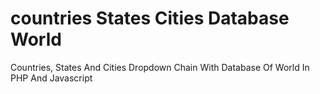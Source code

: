 # countries States Cities Database World
Countries, States And Cities Dropdown Chain With Database Of World In PHP And Javascript
